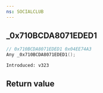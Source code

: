 ```yaml
---
ns: SOCIALCLUB
---
```

## _0x710BCDA8071EDED1

```c
// 0x710BCDA8071EDED1 0x04EE74A3
Any _0x710BCDA8071EDED1();
```

```
Introduced: v323
```


## Return value
